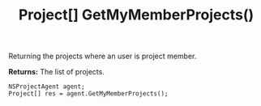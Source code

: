 ﻿---
uid: crmscript_ref_NSProjectAgent_GetMyMemberProjects
title: Project[] GetMyMemberProjects()
intellisense: NSProjectAgent.GetMyMemberProjects
keywords: NSProjectAgent, GetMyMemberProjects
so.topic: reference
---

Returning the projects where an user is project member.


**Returns:** The list of projects.

```crmscript
NSProjectAgent agent;
Project[] res = agent.GetMyMemberProjects();
```

